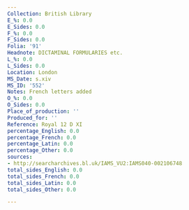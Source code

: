 ```yaml
---
Collection: British Library
E_%: 0.0
E_Sides: 0.0
F_%: 0.0
F_Sides: 0.0
Folia: '91'
Headnote: DICTAMINAL FORMULARIES etc.
L_%: 0.0
L_Sides: 0.0
Location: London
MS_Date: s.xiv
MS_ID: '552'
Notes: French letters added
O_%: 0.0
O_Sides: 0.0
Place_of_production: ''
Produced_for: ''
Reference: Royal 12 D XI
percentage_English: 0.0
percentage_French: 0.0
percentage_Latin: 0.0
percentage_Other: 0.0
sources:
- http://searcharchives.bl.uk/IAMS_VU2:IAMS040-002106748
total_sides_English: 0.0
total_sides_French: 0.0
total_sides_Latin: 0.0
total_sides_Other: 0.0

---
```

